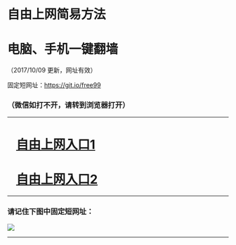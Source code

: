 ﻿# 自由上网简易方法

# 电脑、手机一键翻墙

（2017/10/09 更新，网址有效）

固定短网址：https://git.io/free99

### （微信如打不开，请转到浏览器打开）


***





# &nbsp;&nbsp; <a href="http://ft54106461.fwq-tz-1001.info/fwqtz01.html?t=100900110636 " target="_blank">自由上网入口1</a>
# &nbsp;&nbsp; <a href="http://ft1217930490.fwq-tz-1002.info/fwqtz02.html?t=100900126146 " target="_blank">自由上网入口2</a>
***

### 请记住下图中固定短网址：

<img src="https://s3-us-west-2.amazonaws.com/fwq-1001/yjfq-20170905okok.png" /> 


***

